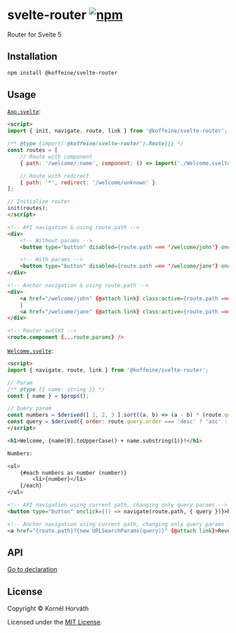 <h1>
    svelte-router
    <a href="https://www.npmjs.com/package/@koffeine/svelte-router"><img alt="npm" src="https://img.shields.io/npm/v/@koffeine/svelte-router"></a>
</h1>

Router for Svelte 5

## Installation

```sh
npm install @koffeine/svelte-router
```

## Usage

[`App.svelte`](https://github.com/koffeine/svelte-router/blob/master/demo/App.svelte):

```html
<script>
import { init, navigate, route, link } from '@koffeine/svelte-router';

/** @type {import('@koffeine/svelte-router').Route[]} */
const routes = [
    // Route with component
    { path: '/welcome/:name', component: () => import('./Welcome.svelte') },

    // Route with redirect
    { path: '*', redirect: '/welcome/unknown' }
];

// Initialize router
init(routes);
</script>

<!-- API navigation & using route.path -->
<div>
    <!-- Without params -->
    <button type="button" disabled={route.path === '/welcome/john'} onclick={() => navigate('/welcome/john')}>Welcome John</button>

    <!-- With params -->
    <button type="button" disabled={route.path === '/welcome/jane'} onclick={() => navigate('/welcome/:name', { params: { name: 'jane' } })}>Welcome Jane</button>
</div>

<!-- Anchor navigation & using route.path -->
<div>
    <a href="/welcome/john" {@attach link} class:active={route.path === '/welcome/john'}>Welcome John</a>
    |
    <a href="/welcome/jane" {@attach link} class:active={route.path === '/welcome/jane'}>Welcome Jane</a>
</div>

<!-- Router outlet -->
<route.component {...route.params} />
```

[`Welcome.svelte`](https://github.com/koffeine/svelte-router/blob/master/demo/Welcome.svelte):

```html
<script>
import { navigate, route, link } from '@koffeine/svelte-router';

// Param
/** @type {{ name: string }} */
const { name } = $props();

// Query param
const numbers = $derived([ 1, 2, 3 ].sort((a, b) => (a - b) * (route.query.order === 'desc' ? -1 : 1)));
const query = $derived({ order: route.query.order === 'desc' ? 'asc' : 'desc' });
</script>

<h1>Welcome, {name[0].toUpperCase() + name.substring(1)}!</h1>

Numbers:

<ul>
    {#each numbers as number (number)}
        <li>{number}</li>
    {/each}
</ul>

<!-- API navigation using current path, changing only query params -->
<button type="button" onclick={() => navigate(route.path, { query })}>Reverse</button>

<!-- Anchor navigation using current path, changing only query params -->
<a href="{route.path}?{new URLSearchParams(query)}" {@attach link}>Reverse</a>
```

## API

[Go to declaration](https://github.com/koffeine/svelte-router/blob/master/src/index.d.ts)

## License

Copyright © Kornél Horváth

Licensed under the [MIT License](https://raw.githubusercontent.com/koffeine/svelte-router/refs/heads/master/LICENSE).
